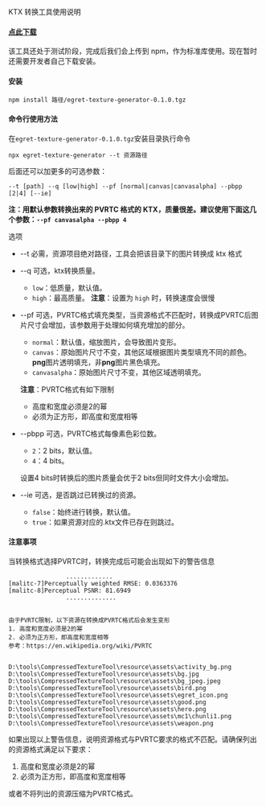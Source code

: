 KTX 转换工具使用说明

#### [点此下载](http://tool.egret-labs.org/DocZip/tools/egret-texture-generator-0.1.0.tgz)
该工具还处于测试阶段，完成后我们会上传到 npm，作为标准库使用。现在暂时还需要开发者自己下载安装。

#### 安装
```
npm install 路径/egret-texture-generator-0.1.0.tgz
```
#### 命令行使用方法
在`egret-texture-generator-0.1.0.tgz`安装目录执行命令
```
npx egret-texture-generator --t 资源路径
```

后面还可以加更多的可选参数：
```
--t [path] --q [low|high] --pf [normal|canvas|canvasalpha] --pbpp [2|4] [--ie]
```

**注：用默认参数转换出来的 PVRTC 格式的 KTX，质量很差。建议使用下面这几个参数：`--pf canvasalpha --pbpp 4`**

选项

* --t
必需，资源项目绝对路径，工具会把该目录下的图片转换成 ktx 格式
* --q
可选，ktx转换质量。
    * `low`：低质量，默认值。
    * `high`：最高质量。
**注意**：设置为 `high` 时，转换速度会很慢

* --pf
可选，PVRTC格式填充类型，当资源格式不匹配时，转换成PVRTC后图片尺寸会增加，该参数用于处理如何填充增加的部分。
	* `normal`：默认值，缩放图片，会导致图片变形。
	* `canvas`：原始图片尺寸不变，其他区域根据图片类型填充不同的颜色。**png**图片透明填充，非**png**图片黑色填充。
	* `canvasalpha`：原始图片尺寸不变，其他区域透明填充。

    **注意**：PVRTC格式有如下限制
	* 高度和宽度必须是2的幂
	* 必须为正方形，即高度和宽度相等

	
* --pbpp
可选，PVRTC格式每像素色彩位数。
    * `2`：2 bits，默认值。
    * `4`：4 bits。

    设置4 bits时转换后的图片质量会优于2 bits但同时文件大小会增加。

* --ie
可选，是否跳过已转换过的资源。
    * `false`：始终进行转换，默认值。
    * `true`：如果资源对应的.ktx文件已存在则跳过。

#### 注意事项
当转换格式选择PVRTC时，转换完成后可能会出现如下的警告信息

```
                .............
[malitc-7]Perceptually weighted RMSE: 0.0363376
[malitc-8]Perceptual PSNR: 81.6949
                ..............


由于PVRTC限制，以下资源在转换成PVRTC格式后会发生变形
1. 高度和宽度必须是2的幂
2. 必须为正方形，即高度和宽度相等
参考：https://en.wikipedia.org/wiki/PVRTC


D:\tools\CompressedTextureTool\resource\assets\activity_bg.png
D:\tools\CompressedTextureTool\resource\assets\bg.jpg
D:\tools\CompressedTextureTool\resource\assets\bg_jpeg.jpeg
D:\tools\CompressedTextureTool\resource\assets\bird.png
D:\tools\CompressedTextureTool\resource\assets\egret_icon.png
D:\tools\CompressedTextureTool\resource\assets\good.png
D:\tools\CompressedTextureTool\resource\assets\hero.png
D:\tools\CompressedTextureTool\resource\assets\mc1\chunli1.png
D:\tools\CompressedTextureTool\resource\assets\weapon.png

```

如果出现以上警告信息，说明资源格式与PVRTC要求的格式不匹配。请确保列出的资源格式满足以下要求：
1. 高度和宽度必须是2的幂
2. 必须为正方形，即高度和宽度相等

或者不将列出的资源压缩为PVRTC格式。